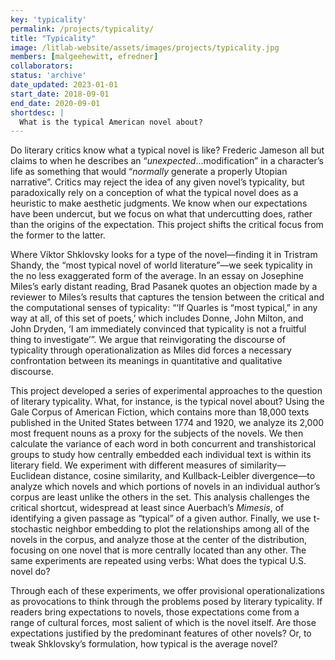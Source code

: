 ```yaml
---
key: 'typicality'
permalink: /projects/typicality/
title: "Typicality"
image: /litlab-website/assets/images/projects/typicality.jpg
members: [malgeehewitt, efredner]
collaborators: 
status: 'archive'
date_updated: 2023-01-01
start_date: 2018-09-01
end_date: 2020-09-01
shortdesc: |
  What is the typical American novel about?
---
```


Do literary critics know what a typical novel is like? Frederic Jameson all but claims to when he describes an “*unexpected*...modification” in a character’s life as something that would “*normally* generate a properly Utopian narrative”. Critics may reject the idea of any given novel’s typicality, but paradoxically rely on a conception of what the typical novel does as a heuristic to make aesthetic judgments. We know when our expectations have been undercut, but we focus on what that undercutting does, rather than the origins of the expectation. This project shifts the critical focus from the former to the latter.

Where Víktor Shklovsky looks for a type of the novel—finding it in Tristram Shandy, the “most typical novel of world literature”—we seek typicality in the no less exaggerated form of the average. In an essay on Josephine Miles’s early distant reading, Brad Pasanek quotes an objection made by a reviewer to Miles’s results that captures the tension between the critical and the computational senses of typicality: “‘If Quarles is “most typical,” in any way at all, of this set of poets,’ which includes Donne, John Milton, and John Dryden, ‘I am immediately convinced that typicality is not a fruitful thing to investigate’”. We argue that reinvigorating the discourse of typicality through operationalization as Miles did forces a necessary confrontation between its meanings in quantitative and qualitative discourse.

This project developed a series of experimental approaches to the question of literary typicality. What, for instance, is the typical novel about? Using the Gale Corpus of American Fiction, which contains more than 18,000 texts published in the United States between 1774 and 1920, we analyze its 2,000 most frequent nouns as a proxy for the subjects of the novels. We then calculate the variance of each word in both concurrent and transhistorical groups to study how centrally embedded each individual text is within its literary field. We experiment with different measures of similarity—Euclidean distance, cosine similarity, and Kullback-Leibler divergence—to analyze which novels and which portions of novels in an individual author’s corpus are least unlike the others in the set. This analysis challenges the critical shortcut, widespread at least since Auerbach’s *Mimesis*, of identifying a given passage as “typical” of a given author. Finally, we use t-stochastic neighbor embedding to plot the relationships among all of the novels in the corpus, and analyze those at the center of the distribution, focusing on one novel that is more centrally located than any other. The same experiments are repeated using verbs: What does the typical U.S. novel do?


Through each of these experiments, we offer provisional operationalizations as provocations to think through the problems posed by literary typicality. If readers bring expectations to novels, those expectations come from a range of cultural forces, most salient of which is the novel itself. Are those expectations justified by the predominant features of other novels? Or, to tweak Shklovsky’s formulation, how typical is the average novel?
